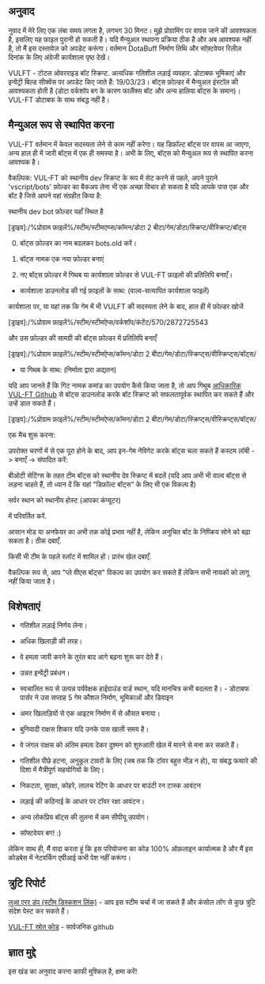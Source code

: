 ﻿##  अनुवाद  

नुवाद में मेरे लिए एक लंबा समय लगता है, लगभग 30 मिनट। मुझे प्रोग्रामिंग पर वापस जाने की आवश्यकता है, इसलिए यह फ़ाइल पुरानी हो सकती है। यदि मैन्युअल स्थापना प्रक्रिया ठीक है और अब आवश्यक नहीं है, तो मैं इस दस्तावेज़ को अपडेट करूंगा। वर्तमान DotaBuff निर्माण तिथि और सॉफ़्टवेयर रिलीज़ दिनांक के लिए अंग्रेजी कार्यशाला पृष्ठ देखें। 



VULFT - टोटल ओवरराइड बॉट स्क्रिप्ट. अत्यधिक गतिशील लड़ाई व्यवहार. डोटाबफ भूमिकाएं और इन्वेंट्री बिल्ड सीक्वेंस पर अपडेट किए जाते हैं: 19/03/23। बॉट्स फ़ोल्डर में मैन्युअल इंस्टॉल की आवश्यकता होती है (डोटा वर्कशॉप बग के कारण फालैंक्स बॉट और अन्य हालिया बॉट्स के समान)। VUL-FT डोटाबफ के साथ संबद्ध नहीं है।



##  मैन्युअल रूप से स्थापित करना 

VUL-FT वर्तमान में केवल सदस्यता लेने से काम नहीं करेगा। यह डिफ़ॉल्ट बॉट्स पर वापस आ जाएगा, अन्य हाल ही में जारी बॉट्स में एक ही समस्या है। अभी के लिए, बॉट्स को मैन्युअल रूप से स्थापित करना आवश्यक है। 



वैकल्पिक: VUL-FT को स्थानीय dev स्क्रिप्ट के रूप में सेट करने से पहले, अपने पुराने 'vscript/bots' फ़ोल्डर का बैकअप लेना भी एक अच्छा विचार हो सकता है यदि आपके पास एक और बॉट है जिसे आपने वहां संग्रहीत किया है:

 स्थानीय dev bot फ़ोल्डर यहाँ स्थित है 

[ड्राइव]:/%प्रोग्राम फ़ाइलें%/स्टीम/स्टीमएप्प्स/कॉमन/डोटा 2 बीटा/गेम/डोटा/स्क्रिप्ट/वीस्क्रिप्ट/बॉट्स 

0) बॉट्स फ़ोल्डर का नाम बदलकर bots.old करें। 

1) बॉट्स नामक एक नया फ़ोल्डर बनाएं 

2) नए बॉट्स फ़ोल्डर में गिथब या कार्यशाला फ़ोल्डर से VUL-FT फ़ाइलों की प्रतिलिपि बनाएँ।



- कार्यशाला डाउनलोड की गई फ़ाइलों के साथ: (वाल्व-सत्यापित कार्यशाला फाइलें)

कार्यशाला पर, या यहां तक कि गेम में भी VULFT की सदस्यता लेने के बाद, हाल ही में फ़ोल्डर खोजें

[ड्राइव]:/%प्रोग्राम फ़ाइलें%/स्टीम/स्टीमऐप्स/वर्कशॉप/कंटेंट/570/2872725543

और उस फ़ोल्डर की सामग्री की बॉट्स फ़ोल्डर में प्रतिलिपि बनाएँ

[ड्राइव]:/%प्रोग्राम फ़ाइलें%/स्टीम/स्टीमऐप्स/कॉमन/डोटा 2 बीटा/गेम/डोटा/स्क्रिप्ट्स/वीस्क्रिप्ट्स/बॉट्स/



- या गिथब के साथ: (निर्माता द्वारा अद्यतन)

यदि आप जानते हैं कि गिट नामक कमांड का उपयोग कैसे किया जाता है, तो आप गिथुब [ आधिकारिक VUL-FT Github](https://github.com/yewchi/vulft) से बॉट्स डाउनलोड करके बॉट स्क्रिप्ट को सफलतापूर्वक स्थापित कर सकते हैं और उन्हें डाल सकते हैं।

[ड्राइव]:/%प्रोग्राम फ़ाइलें%/स्टीम/स्टीमऐप्स/कॉमन/डोटा 2 बीटा/गेम/डोटा/स्क्रिप्ट्स/वीस्क्रिप्ट्स/बॉट्स/



एक मैच शुरू करना:

उपरोक्त चरणों में से एक पूरा होने के बाद, आप इन-गेम नेविगेट करके बॉट्स चला सकते हैं कस्टम लॉबी -> बनाएँ -> संपादित करें:

बीओटी सेटिंग्स के तहत टीम बॉट्स को स्थानीय देव स्क्रिप्ट में बदलें (यदि आप अभी भी वाल्व बॉट्स से लड़ना चाहते हैं, तो ध्यान दें कि यहां "डिफ़ॉल्ट बॉट्स" के लिए भी एक विकल्प है)

सर्वर स्थान को स्थानीय होस्ट (आपका कंप्यूटर)

में परिवर्तित करें.

आसान मोड या अनफेयर का अभी तक कोई प्रभाव नहीं है, लेकिन अनुचित बॉट के निष्क्रिय सोने को बढ़ा सकता है। ठीक दबाएँ.

किसी भी टीम के पहले स्लॉट में शामिल हों। प्रारंभ खेल दबाएँ.



वैकल्पिक रूप से, आप "प्ले वीएस बॉट्स" विकल्प का उपयोग कर सकते हैं लेकिन सभी नायकों को लागू नहीं किया जाता है।



##  विशेषताएं 

- गतिशील लड़ाई निर्णय लेना।

- अधिक खिलाड़ी की तरह।

- वे हमला जारी करने के तुरंत बाद आगे बढ़ना शुरू कर देते हैं।

- उन्नत इन्वेंट्री प्रबंधन।

- स्वचालित रूप से उत्पन्न पर्यवेक्षक हाईग्राउंड वार्ड स्थान, यदि मानचित्र कभी बदलता है। - डोटाबफ पार्सर ने उस सप्ताह 5 गेम कौशल निर्माण, भूमिकाओं और डिवाइन

- अमर खिलाड़ियों से एक आइटम निर्माण में से औसत बनाया।

- बुनियादी राक्षस शिकार यदि उनके पास खाली समय है।

- वे जंगल राक्षस को अंतिम हमला देकर दुश्मन को शुरुआती खेल में मारने से मना कर सकते हैं।

- गतिशील पीछे हटना, अनुकूल टावरों के लिए (जब तक कि टॉवर बहुत भीड़ न हो), या संबद्ध फव्वारे की दिशा में मैत्रीपूर्ण सहयोगियों के लिए।

- निकटता, सुरक्षा, कोहरे, लालच रेटिंग के आधार पर बाउंटी रन टास्क आवंटन

- लड़ाई की कठिनाई के आधार पर टॉवर रक्षा आवंटन।

- अन्य लोकप्रिय बॉट्स की तुलना में कम सीपीयू उपयोग।

- सॉफ्टवेयर बग! :)





लेकिन साथ ही, मैं वादा करता हूं कि इस परियोजना का कोड 100% ऑफ़लाइन कार्यात्मक है और मैं इस कोडबेस में नेटवर्किंग एपीआई कभी पेश नहीं करूंगा।



## त्रुटि रिपोर्ट 

[ लुआ एरर डंप (स्टीम डिस्कशन लिंक)](https://steamcommunity.com/वर्कशॉप/फाइलटेल्स/डिस्कशन/2872725543/3648503910213521285/) - आप इस स्टीम चर्चा में जा सकते हैं और कंसोल लॉग से कुछ त्रुटि संदेश पेस्ट कर सकते हैं।

[ VUL-FT स्रोत कोड](https://github.com/yewchi/vulft) - सार्वजनिक github



##  ज्ञात मुद्दे 

इस खंड का अनुवाद करना काफी मुश्किल है, क्षमा करें!




